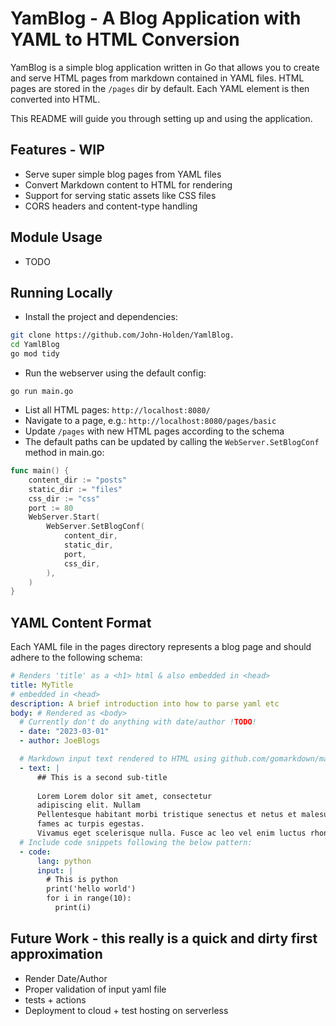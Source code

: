 # YamBlog - A Blog Application with YAML to HTML Conversion

YamBlog is a simple blog application written in Go that allows you to create and serve HTML pages from markdown contained in YAML files. HTML pages are stored in the `/pages` dir by default. Each YAML element is then converted into HTML. 

This README will guide you through setting up and using the application.

## Features - WIP
- Serve super simple blog pages from YAML files
- Convert Markdown content to HTML for rendering
- Support for serving static assets like CSS files
- CORS headers and content-type handling

## Module Usage
- TODO

## Running Locally

- Install the project and dependencies:
```Bash
git clone https://github.com/John-Holden/YamlBlog.
cd YamlBlog
go mod tidy
```
- Run the webserver using the default config:
```
go run main.go
```
- List all HTML pages: `http://localhost:8080/`
- Navigate to a page, e.g.: `http://localhost:8080/pages/basic`
- Update `/pages` with new HTML pages according to the schema
- The default paths can be updated by calling the `WebServer.SetBlogConf` method in main.go:

```GO
func main() {
	content_dir := "posts"
	static_dir := "files"
	css_dir := "css"
	port := 80
	WebServer.Start(
		WebServer.SetBlogConf(
			content_dir,
			static_dir,
			port,
			css_dir,
		),
	)
}
```

## YAML Content Format
Each YAML file in the pages directory represents a blog page and should adhere to the following schema:

```Yaml
# Renders 'title' as a <h1> html & also embedded in <head>
title: MyTitle 
# embedded in <head>
description: A brief introduction into how to parse yaml etc
body: # Rendered as <body>
  # Currently don't do anything with date/author !TODO!
  - date: "2023-03-01"
  - author: JoeBlogs

  # Markdown input text rendered to HTML using github.com/gomarkdown/markdown pkg
  - text: | 
      ## This is a second sub-title
      
      Lorem Lorem dolor sit amet, consectetur 
      adipiscing elit. Nullam 
      Pellentesque habitant morbi tristique senectus et netus et malesuada
      fames ac turpis egestas.      
      Vivamus eget scelerisque nulla. Fusce ac leo vel enim luctus rhoncus.
  # Include code snippets following the below pattern:
  - code:
      lang: python
      input: |
        # This is python
        print('hello world')
        for i in range(10):
          print(i)

```

## Future Work - this really is a quick and dirty first approximation
- Render Date/Author
- Proper validation of input yaml file
- tests + actions
- Deployment to cloud + test hosting on serverless